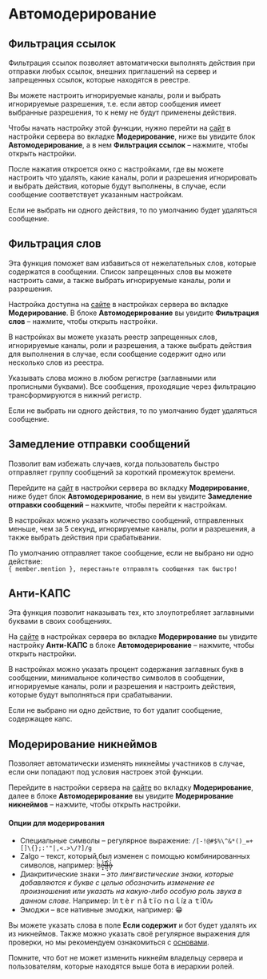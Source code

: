 # Автомодерирование

## Фильтрация ссылок <a href="#links-filter" id="links-filter"></a>

Фильтрация ссылок позволяет автоматически выполнять действия при отправки любых ссылок, внешних приглашений на сервер и запрещенных ссылок, которые находятся в реестре.

Вы можете настроить игнорируемые каналы, роли и выбрать игнорируемые разрешения, т.е. если автор сообщения имеет выбранные разрешения, то к нему не будут применены действия.

Чтобы начать настройку этой функции, нужно перейти на [сайт](https://www.voidlacuna.ru/dashboard) в настройки сервера во вкладке **Модерирование**, ниже вы увидите блок **Автомодерирование**, а в нем **Фильтрация ссылок** – нажмите, чтобы открыть настройки.

После нажатия откроется окно с настройками, где вы можете настроить что удалять, какие каналы, роли и разрешения игнорировать и выбрать действия, которые будут выполнены, в случае, если сообщение соответствует указанным настройкам.

Если не выбрать ни одного действия, то по умолчанию будет удаляться сообщение.

## Фильтрация слов <a href="#swear-filter" id="swear-filter"></a>

Эта функция поможет вам избавиться от нежелательных слов, которые содержатся в сообщении. Список запрещенных слов вы можете настроить сами, а также выбрать игнорируемые каналы, роли и разрешения.

Настройка доступна на [сайте](https://www.voidlacuna.ru/dashboard) в настройках сервера во вкладке **Модерирование**. В блоке **Автомодерирование** вы увидите **Фильтрация слов** – нажмите, чтобы открыть настройки.

В настройках вы можете указать реестр запрещенных слов, игнорируемые каналы, роли и разрешения, а также выбрать действия для выполнения в случае, если сообщение содержит одно или несколько слов из реестра.

Указывать слова можно в любом регистре (заглавными или прописными буквами). Все сообщения, проходящие через фильтрацию трансформируются в нижний регистр.

Если не выбрать ни одного действия, то по умолчанию будет удаляться сообщение.

## Замедление отправки сообщений <a href="#slowdown-user" id="slowdown-user"></a>

Позволит вам избежать случаев, когда пользователь быстро отправляет группу сообщений за короткий промежуток времени.

Перейдите на [сайт](https://www.voidlacuna.ru/dashboard) в настройки сервера во вкладку **Модерирование**, ниже будет блок **Автомодерирование**, в нем вы увидите **Замедление отправки сообщений** – нажмите, чтобы перейти к настройкам.

В настройках можно указать количество сообщений, отправленных меньше, чем за 5 секунд, игнорируемые каналы, роли и разрешения, а также выбрать действия при срабатывании.

По умолчанию отправляет такое сообщение, если не выбрано ни одно действие:\
`{ member.mention }, перестаньте отправлять сообщения так быстро!`

## Анти-КАПС <a href="#anti-caps" id="anti-caps"></a>

Эта функция позволит наказывать тех, кто злоупотребляет заглавными буквами в своих сообщениях.

На [сайте](https://www.voidlacuna.ru/dashboard) в настройках сервера во вкладке **Модерирование** вы увидите настройку **Анти-КАПС** в блоке **Автомодерирование** – нажмите, чтобы открыть настройки.

В настройках можно указать процент содержания заглавных букв в сообщении, минимальное количество символов в сообщении, игнорируемые каналы, роли и разрешения и настроить действия, которые будут выполняться при срабатывании.

Если не выбрано ни одно действие, то бот удалит сообщение, содержащее капс.

## Модерирование никнеймов <a href="#nickname-moderation" id="nickname-moderation"></a>

Позволяет автоматически изменять никнеймы участников в случае, если они попадают под условия настроек этой функции.

Перейдите в настройки сервера на [сайте](https://www.voidlacuna.ru/dashboard) во вкладку **Модерирование**, далее в блоке **Автомодерирование** вы увидите **Модерирование никнеймов** – нажмите, чтобы открыть настройки.

#### Опции для модерирования

* Специальные символы – регулярное выражение: `/[-!@#$%\^&*()_=+[]\{};:'"|,<.>\/?]/g`
* Zalgo – текст, который был изменен с помощью комбинированных символов, например: ẖ̷̔̏ẹ̷̟́͐l̶̛͉̄l̷̠͓̂o̶͙͐̉
* Диакритические знаки –  _это лингвистические знаки, которые добавляются к букве с целью обозначить изменение ее произношения или указать на какую-либо особую роль звука в данном слове._ Например: Iлｔèｒｎåｔïｏｎɑｌíƶａｔï߀ԉ
* Эмоджи – все нативные эмоджи, например: 😁

Вы можете указать слова в поле **Если содержит** и бот будет удалять их из никнеймов. Также можно указать своё регулярное выражения для проверки, но мы рекомендуем ознакомиться с [основами](https://learn.javascript.ru/regexp-introduction).

Помните, что бот не может изменить никнейм владельцу сервера и пользователям, которые находятся выше бота в иерархии ролей.
